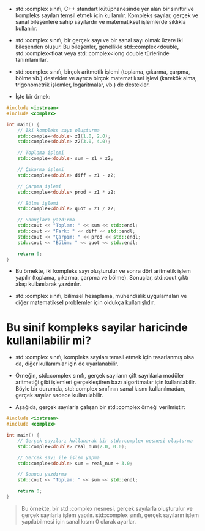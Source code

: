 - std::complex sınıfı, C++ standart kütüphanesinde yer alan bir sınıftır ve kompleks sayıları temsil etmek için kullanılır. Kompleks sayılar, gerçek ve sanal bileşenlere sahip sayılardır ve matematiksel işlemlerde sıklıkla kullanılır.

- std::complex sınıfı, bir gerçek sayı ve bir sanal sayı olmak üzere iki bileşenden oluşur. Bu bileşenler, genellikle std::complex<double, std::complex<float veya std::complex<long double türlerinde tanımlanırlar.

- std::complex sınıfı, birçok aritmetik işlemi (toplama, çıkarma, çarpma, bölme vb.) destekler ve ayrıca birçok matematiksel işlevi (karekök alma, trigonometrik işlemler, logaritmalar, vb.) de destekler.

- İşte bir örnek:

```CPP
#include <iostream>
#include <complex>

int main() {
    // İki kompleks sayı oluşturma
    std::complex<double> z1(1.0, 2.0);
    std::complex<double> z2(3.0, 4.0);

    // Toplama işlemi
    std::complex<double> sum = z1 + z2;

    // Çıkarma işlemi
    std::complex<double> diff = z1 - z2;

    // Çarpma işlemi
    std::complex<double> prod = z1 * z2;

    // Bölme işlemi
    std::complex<double> quot = z1 / z2;

    // Sonuçları yazdırma
    std::cout << "Toplam: " << sum << std::endl;
    std::cout << "Fark: " << diff << std::endl;
    std::cout << "Çarpım: " << prod << std::endl;
    std::cout << "Bölüm: " << quot << std::endl;

    return 0;
}

```

- Bu örnekte, iki kompleks sayı oluşturulur ve sonra dört aritmetik işlem yapılır (toplama, çıkarma, çarpma ve bölme). Sonuçlar, std::cout çıktı akışı kullanılarak yazdırılır.

- std::complex sınıfı, bilimsel hesaplama, mühendislik uygulamaları ve diğer matematiksel problemler için oldukça kullanışlıdır.

# Bu sinif kompleks sayilar haricinde kullanilabilir mi? 

- std::complex sınıfı, kompleks sayıları temsil etmek için tasarlanmış olsa da, diğer kullanımlar için de uyarlanabilir.

- Örneğin, std::complex sınıfı, gerçek sayıların çift sayılılarla modüler aritmetiği gibi işlemleri gerçekleştiren bazı algoritmalar için kullanılabilir. Böyle bir durumda, std::complex sınıfının sanal kısmı kullanılmadan, gerçek sayılar sadece kullanılabilir.

- Aşağıda, gerçek sayılarla çalışan bir std::complex örneği verilmiştir:

```CPP
#include <iostream>
#include <complex>

int main() {
    // Gerçek sayıları kullanarak bir std::complex nesnesi oluşturma
    std::complex<double> real_num(2.0, 0.0);

    // Gerçek sayı ile işlem yapma
    std::complex<double> sum = real_num + 3.0;

    // Sonucu yazdırma
    std::cout << "Toplam: " << sum << std::endl;

    return 0;
}

```


> Bu örnekte, bir std::complex nesnesi, gerçek sayılarla oluşturulur ve gerçek sayılarla işlem yapılır. std::complex sınıfı, gerçek sayıların işlem yapılabilmesi için sanal kısmı 0 olarak ayarlar.
